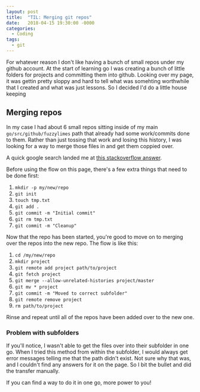 ```yaml
---
layout: post
title:  "TIL: Merging git repos"
date:   2018-04-15 19:30:00 -0000
categories:
  - Coding
tags:
  - git
---
```

For whatever reason I don't like having a bunch of small repos under my github account. At the start of learning go I was creating a bunch of little folders for projects and committing them into github. Looking over my page, it was gettin pretty sloppy and hard to tell what was somehting worthwhile that I created and what was just lessons. So I decided I'd do a little house keeping

## Merging repos
In my case I had about 6 small repos sitting inside of my main `go/src/github/fuzzylimes` path that already had some work/commits done to them. Rather than just tossing that work and losing this history, I was looking for a way to merge those files in and get them coppied over.

A quick google search landed me at [this stackoverflow answer](https://stackoverflow.com/a/10548919/7595951).

Before using the flow on this page, there's a few extra things that need to be done first:

1. `mkdir -p my/new/repo`
2. `git init`
3. `touch tmp.txt`
4. `git add .`
5. `git commit -m "Initial commit"`
6. `git rm tmp.txt`
7. `git commit -m "Cleanup"`

Now that the repo has been started, you're good to move on to merging over the repos into the new repo. The flow is like this:

1. `cd /my/new/repo`
2. `mkdir project`
3. `git remote add project path/to/project`
4. `git fetch project`
5. `git merge --allow-unrelated-histories project/master`
6. `git mv * project`
7. `git commit -m "Moved to correct subfolder"`
8. `git remote remove project`
9. `rm path/to/project`

Rinse and repeat until all of the repos have been added over to the new one.

### Problem with subfolders
If you'll notice, I wasn't able to get the files over into their subfolder in one go. When I tried this method from within the subfolder, I would always get error messages telling me that the path didn't exist. Not sure why that was, and I couldn't find any answers for it on the page. So I bit the bullet and did the transfer manually.

If you can find a way to do it in one go, more power to you!
